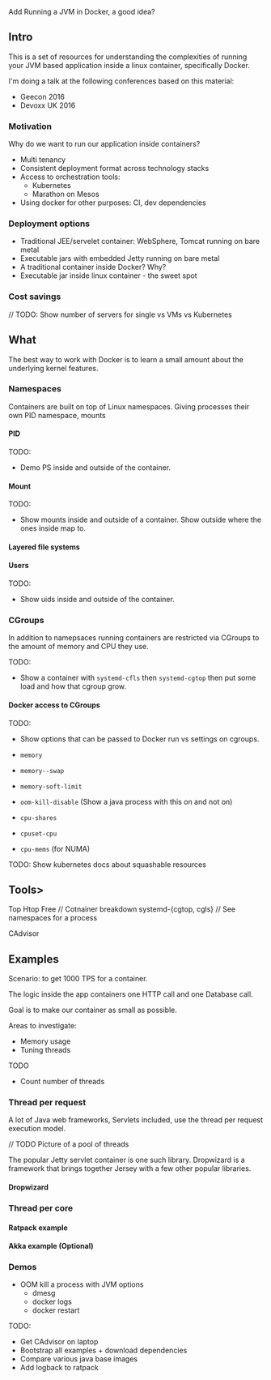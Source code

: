 Add Running a JVM in Docker, a good idea?

## Intro

This is a set of resources for understanding the complexities of running your JVM based application inside a
linux container, specifically Docker.
 
I'm doing a talk at the following conferences based on this material:
* Geecon 2016
* Devoxx UK 2016

### Motivation

Why do we want to run our application inside containers?

* Multi tenancy
* Consistent deployment format across technology stacks
* Access to orchestration tools:
  * Kubernetes
  * Marathon on Mesos
* Using docker for other purposes: CI, dev dependencies

### Deployment options

* Traditional JEE/servelet container: WebSphere, Tomcat running on bare metal
* Executable jars with embedded Jetty running on bare metal
* A traditional container inside Docker? Why?
* Executable jar inside linux container - the sweet spot


### Cost savings

// TODO: Show number of servers for single vs VMs vs Kubernetes

## What

The best way to work with Docker is to learn a small amount about the underlying 
kernel features.

### Namespaces

Containers are built on top of Linux namespaces. Giving processes their own PID
namespace, mounts 

#### PID

TODO: 
* Demo PS inside and outside of the container.

#### Mount

TODO: 
* Show mounts inside and outside of a container. Show outside where the ones
inside map to.

#### Layered file systems

#### Users

TODO:
* Show uids inside and outside of the container.

### CGroups

In addition to namepsaces running containers are restricted via CGroups to the
amount of memory and CPU they use.

TODO: 
* Show a container with `systemd-cfls` then `systemd-cgtop` then put some
load and how that cgroup grow.

#### Docker access to CGroups

TODO: 
* Show options that can be passed to Docker run vs settings on cgroups.

* `memory`
* `memory--swap`
* `memory-soft-limit`
* `oom-kill-disable` (Show a java process with this on and not on)

* `cpu-shares`
* `cpuset-cpu`
* `cpu-mems` (for NUMA)

TODO: Show kubernetes docs about squashable resources


## Tools>

Top
Htop
Free
// Cotnainer breakdown
systemd-{cgtop, cgls}
// See namespaces for a process

CAdvisor

## Examples

Scenario: to get 1000 TPS for a container.

The logic inside the app containers one HTTP call and one Database call.

Goal is to make our container as small as possible.

Areas to investigate:
* Memory usage
* Tuning threads

TODO
* Count number of threads

### Thread per request

A lot of Java web frameworks, Servlets included, use the thread per request execution model.

// TODO Picture of a pool of threads

The popular Jetty servlet container is one such library. Dropwizard is a framework
that brings together Jersey with a few other popular libraries.

#### Dropwizard

### Thread per core

#### Ratpack example

#### Akka example (Optional)

### Demos

* OOM kill a process with JVM options
  * dmesg
  * docker logs
  * docker restart



TODO:
* Get CAdvisor on laptop
* Bootstrap all examples + download dependencies
* Compare various java base images
* Add logback to ratpack
